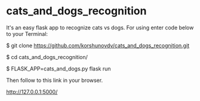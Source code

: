 # cats_and_dogs_recognition

It's an easy flask app to recognize cats vs dogs.
For using enter code below to your Terminal:

$ git clone https://github.com/korshunovdv/cats_and_dogs_recognition.git

$ cd cats_and_dogs_recognition/

$ FLASK_APP=cats_and_dogs.py flask run



Then follow to this link in your browser.

http://127.0.0.1:5000/
